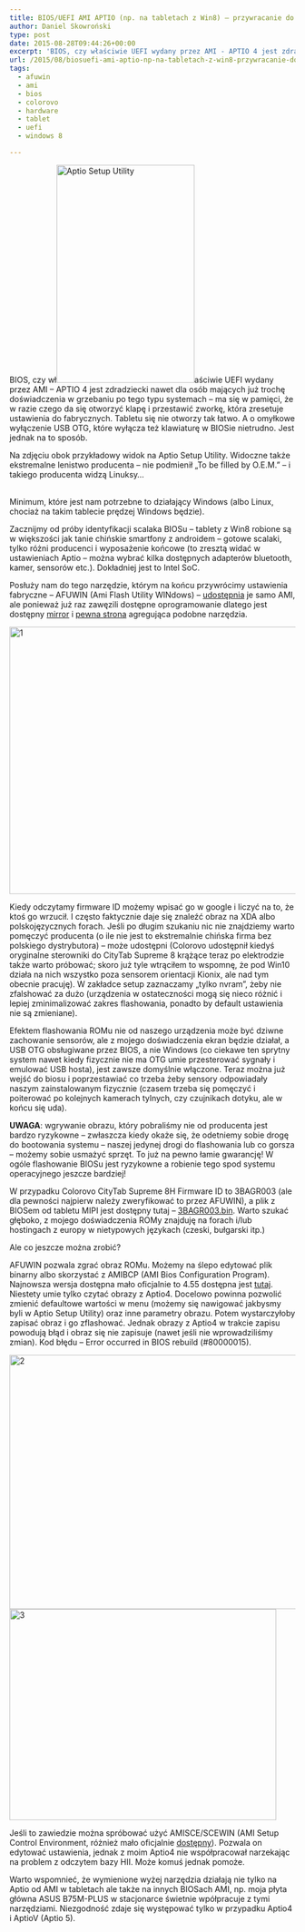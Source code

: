 ```yaml
---
title: BIOS/UEFI AMI APTIO (np. na tabletach z Win8) – przywracanie do ustawień fabrycznych
author: Daniel Skowroński
type: post
date: 2015-08-28T09:44:26+00:00
excerpt: 'BIOS, czy właściwie UEFI wydany przez AMI - APTIO 4 jest zdradziecki nawet dla osób mających już trochę doświadczenia w grzebaniu po tego typu systemach - ma się w pamięci, że w razie czego da się otworzyć klapę i przestawić zworkę, która zresetuje ustawienia do fabrycznych. Tabletu się nie otworzy tak łatwo. A o omyłkowe wyłączenie USB OTG, które wyłącza też klawiaturę w BIOSie nietrudno. Jest jednak na to sposób.'
url: /2015/08/biosuefi-ami-aptio-np-na-tabletach-z-win8-przywracanie-do-ustawien-fabrycznych/
tags:
  - afuwin
  - ami
  - bios
  - colorovo
  - hardware
  - tablet
  - uefi
  - windows 8

---
```

BIOS, czy wł[<img decoding="async" loading="lazy" class="wp-image-764 alignleft" src="http://blog.dsinf.net/wp-content/uploads/2015/08/0-649x1024.png" alt="Aptio Setup Utility" width="243" height="384" srcset="https://blog.dsinf.net/wp-content/uploads/2015/08/0-649x1024.png 649w, https://blog.dsinf.net/wp-content/uploads/2015/08/0-190x300.png 190w, https://blog.dsinf.net/wp-content/uploads/2015/08/0-660x1041.png 660w, https://blog.dsinf.net/wp-content/uploads/2015/08/0-900x1420.png 900w, https://blog.dsinf.net/wp-content/uploads/2015/08/0.png 1592w" sizes="(max-width: 243px) 100vw, 243px" />][1]aściwie UEFI wydany przez AMI &#8211; APTIO 4 jest zdradziecki nawet dla osób mających już trochę doświadczenia w grzebaniu po tego typu systemach &#8211; ma się w pamięci, że w razie czego da się otworzyć klapę i przestawić zworkę, która zresetuje ustawienia do fabrycznych. Tabletu się nie otworzy tak łatwo. A o omyłkowe wyłączenie USB OTG, które wyłącza też klawiaturę w BIOSie nietrudno. Jest jednak na to sposób. 

Na zdjęciu obok przykładowy widok na Aptio Setup Utility. Widoczne także ekstremalne lenistwo producenta &#8211; nie podmienił &#8222;To be filled by O.E.M.&#8221; &#8211; i takiego producenta widzą Linuksy&#8230;  
<br clear="all" /> 

Minimum, które jest nam potrzebne to działający Windows (albo Linux, chociaż na takim tablecie prędzej Windows będzie).

Zacznijmy od próby identyfikacji scalaka BIOSu &#8211; tablety z Win8 robione są w większości jak tanie chińskie smartfony z androidem &#8211; gotowe scalaki, tylko różni producenci i wyposażenie końcowe (to zresztą widać w ustawieniach Aptio &#8211; można wybrać kilka dostępnych adapterów bluetooth, kamer, sensorów etc.). Dokładniej jest to Intel SoC.

Posłuży nam do tego narzędzie, którym na końcu przywrócimy ustawienia fabryczne &#8211; AFUWIN (Ami Flash Utility WINdows) &#8211; [udostępnia][2] je samo AMI, ale ponieważ już raz zawęzili dostępne oprogramowanie dlatego jest dostępny [mirror][3] i [pewna strona][4] agregująca podobne narzędzia.

[<img decoding="async" loading="lazy" class="alignnone size-full wp-image-759" src="http://blog.dsinf.net/wp-content/uploads/2015/08/1.png" alt="1" width="609" height="471" srcset="https://blog.dsinf.net/wp-content/uploads/2015/08/1.png 609w, https://blog.dsinf.net/wp-content/uploads/2015/08/1-300x232.png 300w" sizes="(max-width: 609px) 100vw, 609px" />][5]

Kiedy odczytamy firmware ID możemy wpisać go w google i liczyć na to, że ktoś go wrzucił. I często faktycznie daje się znaleźć obraz na XDA albo polskojęzycznych forach. Jeśli po długim szukaniu nic nie znajdziemy warto pomęczyć producenta (o ile nie jest to ekstremalnie chińska firma bez polskiego dystrybutora) &#8211; może udostępni (Colorovo udostępnił kiedyś oryginalne sterowniki do CityTab Supreme 8 krążące teraz po elektrodzie także warto próbować; skoro już tyle wtrąciłem to wspomnę, że pod Win10 działa na nich wszystko poza sensorem orientacji Kionix, ale nad tym obecnie pracuję). W zakładce setup zaznaczamy &#8222;tylko nvram&#8221;, żeby nie zfalshować za dużo (urządzenia w ostateczności mogą się nieco różnić i lepiej zminimalizować zakres flashowania, ponadto by default ustawienia nie są zmieniane).

Efektem flashowania ROMu nie od naszego urządzenia może być dziwne zachowanie sensorów, ale z mojego doświadczenia ekran będzie działał, a USB OTG obsługiwane przez BIOS, a nie Windows (co ciekawe ten sprytny system nawet kiedy fizycznie nie ma OTG umie przesterować sygnały i emulować USB hosta), jest zawsze domyślnie włączone. Teraz można już wejść do biosu i poprzestawiać co trzeba żeby sensory odpowiadały naszym zainstalowanym fizycznie (czasem trzeba się pomęczyć i poiterować po kolejnych kamerach tylnych, czy czujnikach dotyku, ale w końcu się uda).

**UWAGA**: wgrywanie obrazu, który pobraliśmy nie od producenta jest bardzo ryzykowne &#8211; zwłaszcza kiedy okaże się, że odetniemy sobie drogę do bootowania systemu &#8211; naszej jedynej drogi do flashowania lub co gorsza &#8211; możemy sobie usmażyć sprzęt. To już na pewno łamie gwarancję! W ogóle flashowanie BIOSu jest ryzykowne a robienie tego spod systemu operacyjnego jeszcze bardziej!

W przypadku Colorovo CityTab Supreme 8H Firmware ID to 3BAGR003 (ale dla pewności najpierw należy zweryfikować to przez AFUWIN), a plik z BIOSem od tabletu MIPI jest dostępny tutaj &#8211; [3BAGR003.bin][6]. Warto szukać głęboko, z mojego doświadczenia ROMy znajduję na forach i/lub hostingach z europy w nietypowych językach (czeski, bułgarski itp.)

Ale co jeszcze można zrobić?

AFUWIN pozwala zgrać obraz ROMu. Możemy na ślepo edytować plik binarny albo skorzystać z AMIBCP (AMI Bios Configuration Program). Najnowsza wersja dostępna mało oficjalnie to 4.55 dostępna jest [tutaj][7]. Niestety umie tylko czytać obrazy z Aptio4. Docelowo powinna pozwolić zmienić defaultowe wartości w menu (możemy się nawigować jakbysmy byli w Aptio Setup Utility) oraz inne parametry obrazu. Potem wystarczyłoby zapisać obraz i go zflashować. Jednak obrazy z Aptio4 w trakcie zapisu powodują błąd i obraz się nie zapisuje (nawet jeśli nie wprowadziliśmy zmian). Kod błędu &#8211; Error occurred in BIOS rebuild (#80000015).

[<img decoding="async" loading="lazy" class="alignnone size-large wp-image-760" src="http://blog.dsinf.net/wp-content/uploads/2015/08/2-1024x690.png" alt="2" width="665" height="448" srcset="https://blog.dsinf.net/wp-content/uploads/2015/08/2-1024x690.png 1024w, https://blog.dsinf.net/wp-content/uploads/2015/08/2-300x202.png 300w, https://blog.dsinf.net/wp-content/uploads/2015/08/2-660x444.png 660w, https://blog.dsinf.net/wp-content/uploads/2015/08/2-900x606.png 900w, https://blog.dsinf.net/wp-content/uploads/2015/08/2.png 1188w" sizes="(max-width: 665px) 100vw, 665px" />][8]  
[<img decoding="async" loading="lazy" class="alignnone size-full wp-image-761" src="http://blog.dsinf.net/wp-content/uploads/2015/08/3.png" alt="3" width="470" height="372" srcset="https://blog.dsinf.net/wp-content/uploads/2015/08/3.png 470w, https://blog.dsinf.net/wp-content/uploads/2015/08/3-300x237.png 300w" sizes="(max-width: 470px) 100vw, 470px" />][9]

Jeśli to zawiedzie można spróbować użyć AMISCE/SCEWIN (AMI Setup Control Environment, różnież mało oficjalnie [dostępny][10]). Pozwala on edytować ustawienia, jednak z moim Aptio4 nie współpracował narzekając na problem z odczytem bazy HII. Może komuś jednak pomoże.

Warto wspomnieć, że wymienione wyżej narzędzia działają nie tylko na Aptio od AMI w tabletach ale także na innych BIOSach AMI, np. moja płyta główna ASUS B75M-PLUS w stacjonarce świetnie wpółpracuje z tymi narzędziami. Niezgodność zdaje się występować tylko w przypadku Aptio4 i AptioV (Aptio 5).

 [1]: http://blog.dsinf.net/wp-content/uploads/2015/08/0.png
 [2]: http://www.ami.com/download-license-agreement/?DownloadFile=AMIBIOS_and_Aptio_AMI_Firmware_Update_Utility.zip
 [3]: https://mega.nz/#!Hg1zFQiC!MQ-lNnpIZ482OpGdCmKVqofuPItxRgYPFASFya9NyRc
 [4]: https://www.wimsbios.com/amiflasher.jsp
 [5]: http://blog.dsinf.net/wp-content/uploads/2015/08/1.png
 [6]: http://blog.dsinf.net/wp-content/uploads/2015/08/3BAGR003.bin_.zip
 [7]: https://mega.nz/#!rtEDBKyL!Q4ozoG4lPy66icTfLPpUCAw2Re5K3DtWWcHcyOt5Il8
 [8]: http://blog.dsinf.net/wp-content/uploads/2015/08/2.png
 [9]: http://blog.dsinf.net/wp-content/uploads/2015/08/3.png
 [10]: https://mega.nz/#!ahFS1RRR!f-azf5XmHduHLfuz0DpCnv34AQRTpqZmOehQZPygHJY